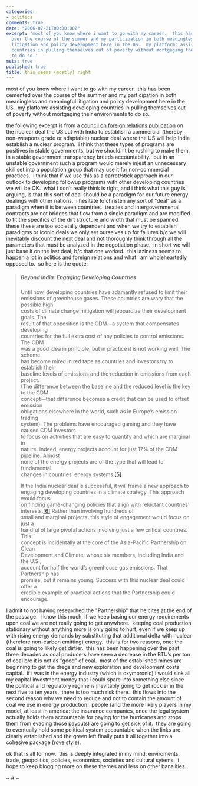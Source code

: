 ```yaml
---
categories:
- politics
comments: true
date: "2006-07-21T00:00:00Z"
excerpt: 'most of you know where i want to go with my career.  this has been cemented
  over the course of the summer and my participation in both meaningless and meaningful
  litigation and policy development here in the US.  my platform: assisting developing
  countries in pulling themselves out of poverty without mortgaging their environments
  to do so.'
meta: true
published: true
title: this seems (mostly) right
---
```


most of you know where i want to go with my career.  this has been cemented over the course of the summer and my participation in both meaningless and meaningful litigation and policy development here in the US.  my platform: assisting developing countries in pulling themselves out of poverty without mortgaging their environments to do so.

the following excerpt is from a [council on foreign relations publication][1] on the nuclear deal the US cut with India to establish a commercial (thereby non-weapons grade or adaptable) nuclear deal where the US will help India establish a nuclear program.  i think that these types of programs are positives in stable governments, but we shouldn’t be rushing to make them.  in a stable government transparency breeds accountability.  but in an unstable government such a program would merely injest an unnecessary skill set into a population group that may use it for non-commercial practices.  i think that if we use this as a carrot/stick approach in our outlook to developing followup programs with other developing countries we will be OK.  what i don’t really think is right, and i think what this guy is arguing, is that this sort of deal should be a paradigm for our future energy dealings with other nations.  i hesitate to christen any sort of "deal" as a paradigm when it is between countries.  treaties and intergovernmental contracts are not bridges that flow from a single paradigm and are modified to fit the specifics of the dirt structure and width that must be spanned.  these these are too societally dependent and when we try to establish paradigms or iconic deals we only set ourselves up for failures b/c we will inevitably discount the next deal and not thoroughly think through all the parameters that must be analyzed in the negotiation phase.  in short we will just base it on the last deal, b/c that one worked.  this laziness seems to happen a lot in politics and foreign relations and what i am wholeheartedly opposed to.  so here is the quote:

 [1]: http://www.cfr.org/publication/11123/india_nuclear_deal.html

> ##### Beyond India: Engaging Developing Countries
> 
> Until now, developing countries have adamantly refused to limit their  
> emissions of greenhouse gases. These countries are wary that the possible high  
> costs of climate change mitigation will jeopardize their development goals. The  
> result of that opposition is the CDM—a system that compensates developing  
> countries for the full extra cost of any policies to control emissions. The CDM  
> was a good idea in principle, but in practice it is not working well. The scheme  
> has become mired in red tape as countries and investors try to establish their  
> baseline levels of emissions and the reduction in emissions from each project.  
> (The difference between the baseline and the reduced level is the key to the CDM  
> concept—that difference becomes a credit that can be used to offset emission  
> obligations elsewhere in the world, such as in Europe’s emission trading  
> system). The problems have encouraged gaming and they have caused CDM investors  
> to focus on activities that are easy to quantify and which are marginal in  
> nature. Indeed, energy projects account for just 17% of the CDM pipeline. Almost  
> none of the energy projects are of the type that will lead to fundamental  
> changes in countries’ energy systems.[[5]][2]
> 
> If the India nuclear deal is successful, it will frame a new approach to  
> engaging developing countries in a climate strategy. This approach would focus  
> on finding game-changing policies that align with reluctant countries’  
> interests.[[6]][3] Rather than involving hundreds of  
> small and marginal projects, this style of engagement would focus on just a  
> handful of large pivotal actions involving just a few critical countries. This  
> concept is incidentally at the core of the Asia-Pacific Partnership on Clean  
> Development and Climate, whose six members, including India and the U.S.,  
> account for half the world’s greenhouse gas emissions. That Partnership has  
> promise, but it remains young. Success with this nuclear deal could offer a  
> credible example of practical actions that the Partnership could encourage.

 [2]: #_ftn5
 [3]: #_ftn6

I admit to not having researched the "Partnership" that he cites at the end of the passage.  I know this much, if we keep basing our energy requirements upon coal we are not really going to get anywhere.  keeping coal production stationary without anything more is only going to hurt, even if we keep up with rising energy demands by substituting that additional delta with nuclear (therefore non-carbon emitting) energy.  this is for two reasons, one: the coal is going to likely get dirtier.  this has been happening over the past three decades as coal producers have seen a decrease in the BTU’s per ton of coal b/c it is not as "good" of coal.  most of the established mines are beginning to get the dregs and new exploration and development costs capital.  if i was in the energy industry (which is oxymoronic) i would sink all my capital investment money that i could spare into something else since the political and regulatory regime is inevitably going to get rockier in the next five to ten years.  there is too much risk there.  this flows into the second reason why we need to reduce and not to contain the amount of coal we use in energy production.  people (and the more likely players in my model, at least in america: the insurance companies, once the legal system actually holds them accountable for paying for the hurricanes and stops them from evading those payouts) are going to get sick of it.  they are going to eventually hold some political system accountable when the links are clearly established and the green left finally puts it all together into a cohesive package (rove style).

ok that is all for now.  this is deeply integrated in my mind: enviroments, trade, geopolitics, policies, economics, societies and cultural sytems.  i hope to keep blogging more on these themes and less on other banalities.

~ # ~